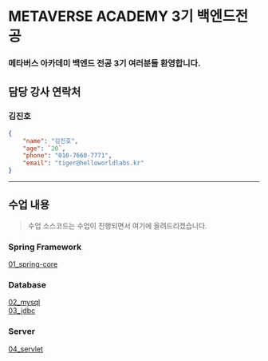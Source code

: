 # METAVERSE ACADEMY 3기 백엔드전공
### 메타버스 아카데미 백엔드 전공 3기 여러분들 환영합니다.

## 담당 강사 연락처
### 김진호
```json
{
    "name": "김진호",
    "age": `20`,
    "phone": "010-7660-7771",
    "email": "tiger@helloworldlabs.kr"
}
```
---
## 수업 내용
> 수업 소스코드는 수업이 진행되면서 여기에 올려드리겠습니다.

### Spring Framework
[01_spring-core](https://github.com/20230617-MTVS-3rd-Backend/01_spring-core)

### Database
[02_mysql](https://github.com/20230617-MTVS-3rd-Backend/02_mysql)<br>
[03_jdbc](https://github.com/20230617-MTVS-3rd-Backend/03_jdbc)<br>

### Server
[04_servlet](https://github.com/20230617-MTVS-3rd-Backend/04_servlet)
